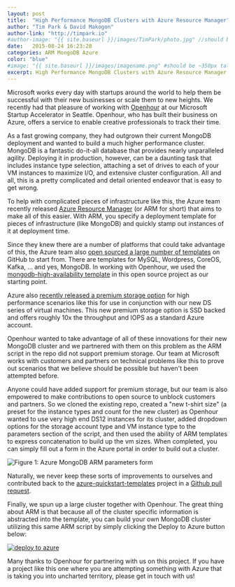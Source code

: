 ```yaml
---
layout: post
title:  "High Performance MongoDB Clusters with Azure Resource Manager"
author: "Tim Park & David Makogon"
author-link: "http://timpark.io"
#author-image: "{{ site.baseurl }}/images/TimPark/photo.jpg" //should be square dimensions
date:   2015-08-24 16:23:28
categories: ARM MongoDB Azure
color: "blue"
#image: "{{ site.baseurl }}/images/imagename.png" #should be ~350px tall
excerpt: High Performance MongoDB Clusters with Azure Resource Manager
---
```


Microsoft works every day with startups around the world to help them be successful with their new businesses or scale them to new heights. We recently had that pleasure of working with <a href="http://www.openhour.com/">Openhour</a> at our Microsoft Startup Accelerator in Seattle. Openhour, who has built their business on Azure, offers a service to enable creative professionals to track their time.

As a fast growing company, they had outgrown their current MongoDB deployment and wanted to build a much higher performance cluster. MongoDB is a fantastic do-it-all database that provides nearly unparalleled agility. Deploying it in production, however, can be a daunting task that includes instance type selection, attaching a set of drives to each of your VM instances to maximize I/O, and extensive cluster configuration. All and all, this is a pretty complicated and detail oriented endeavor that is easy to get wrong.

To help with complicated pieces of infrastructure like this, the Azure team recently released <a href="https://azure.microsoft.com/en-us/documentation/articles/resource-group-overview/">Azure Resource Manager</a> (or ARM for short) that aims to make all of this easier. With ARM, you specify a deployment template for pieces of infrastructure (like MongoDB) and quickly stamp out instances of it at deployment time.

Since they knew there are a number of platforms that could take advantage of this, the Azure team also <a href="https://github.com/Azure/azure-quickstart-templates">open sourced a large number of templates</a> on GitHub to start from. There are templates for MySQL, Wordpress, CoreOS, Kafka, ... and yes, MongoDB. In working with Openhour, we used the <a href="https://github.com/Azure/azure-quickstart-templates/tree/master/mongodb-high-availability">mongodb-high-availability template</a> in this open source project as our starting point.

Azure also <a href="http://azure.microsoft.com/blog/2015/04/16/azure-premium-storage-now-generally-available-2">recently released a premium storage option</a> for high performance scenarios like this for use in conjunction with our new DS series of virtual machines. This new premium storage option is SSD backed and offers roughly 10x the throughput and IOPS as a standard Azure account.

Openhour wanted to take advantage of all of these innovations for their new MongoDB cluster and we partnered with them on this problem as the ARM script in the repo did not support premium storage. Our team at Microsoft works with customers and partners on technical problems like this to prove out scenarios that we believe should be possible but haven't been attempted before.

Anyone could have added support for premium storage, but our team is also empowered to make contributions to open source to unblock customers and partners. So we cloned the existing repo, created a "new t-shirt size" (a preset for the instance types and count for the new cluster) as Openhour wanted to use very high end DS12 instances for its cluster, added dropdown options for the storage account type and VM instance type to the parameters section of the script, and then used the ability of ARM templates to express concatenation to build up the vm sizes. When completed, you can simply fill out a form in the Azure portal in order to build out a cluster.

![Figure 1: Azure MongoDB ARM parameters form]({{site.baseurl}}/images/2015-08-24-High-Performance-MongoDB-Clusters-with-Azure-Resource-Manager_images/parameters.png)

Naturally, we never keep these sorts of improvements to ourselves and contributed back to the <a href="https://github.com/Azure/azure-quickstart-templates">azure-quickstart-templates</a> project in a <a href="https://github.com/Azure/azure-quickstart-templates/pull/504">Github pull request</a>.

Finally, we spun up a large cluster together with Openhour. The great thing about ARM is that because all of the cluster specific information is abstracted into the template, you can build your own MongoDB cluster utilizing this same ARM script by simply clicking the Deploy to Azure button below:

<a href="https://portal.azure.com/#create/Microsoft.Template/uri/https%3A%2F%2Fraw.githubusercontent.com%2FAzure%2Fazure-quickstart-templates%2Fmaster%2Fmongodb-high-availability%2Fazuredeploy.json" target="_blank">
    <img alt="deploy to azure" src="http://azuredeploy.net/deploybutton.png"/>
</a>

Many thanks to Openhour for partnering with us on this project. If you have a project like this one where you are attempting something with Azure that is taking you into uncharted territory, please get in touch with us!
